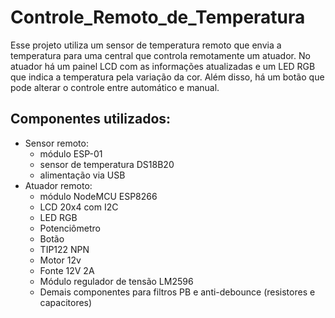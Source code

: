 # Controle_Remoto_de_Temperatura
Esse projeto utiliza um sensor de temperatura remoto que envia a temperatura para uma central que controla remotamente um atuador. No atuador há um painel LCD com as informações atualizadas e um LED RGB que indica a temperatura pela variação da cor. Além disso, há um botão que pode alterar o controle entre automático e manual.

## Componentes utilizados:
  - Sensor remoto:
    - módulo ESP-01
    - sensor de temperatura DS18B20
    - alimentação via USB
  - Atuador remoto:
    - módulo NodeMCU ESP8266
    - LCD 20x4 com I2C 
    - LED RGB
    - Potenciômetro 
    - Botão 
    - TIP122 NPN
    - Motor 12v
    - Fonte 12V 2A
    - Módulo regulador de tensão LM2596
    - Demais componentes para filtros PB e anti-debounce (resistores e capacitores)
    
